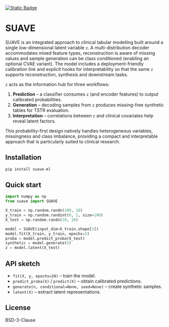 [![Static Badge](https://img.shields.io/badge/%E5%88%87%E6%8D%A2-%E4%B8%AD%E6%96%87%E7%89%88%E8%AF%B4%E6%98%8E%E6%96%87%E6%A1%A3-1082C3?style=flat)](使用说明-中文版.md)

# SUAVE

SUAVE is an integrated approach to clinical tabular modelling built around a
single low-dimensional latent variable ``z``. A multi-distribution decoder
accommodates mixed feature types, reconstruction is aware of missing values and
sample generation can be class conditioned (enabling an optional CVAE variant).
The model includes a deployment-friendly calibration link and explicit hooks for
interpretability so that the same ``z`` supports reconstruction, synthesis and
downstream tasks.

``z`` acts as the information hub for three workflows:

1. **Prediction** – a classifier consumes ``z`` (and encoder features) to output
   calibrated probabilities.
2. **Generation** – decoding samples from ``z`` produces missing-free synthetic
   tables for TSTR evaluation.
3. **Interpretation** – correlations between ``z`` and clinical covariates help
   reveal latent factors.

This probability-first design natively handles heterogeneous variables,
missingness and class imbalance, providing a compact and interpretable approach
that is particularly suited to clinical research.

## Installation

```bash
pip install suave-ml
```

## Quick start

```python
import numpy as np
from suave import SUAVE

X_train = np.random.randn(100, 10)
y_train = np.random.randint(0, 2, size=100)
X_test = np.random.randn(20, 10)

model = SUAVE(input_dim=X_train.shape[1])
model.fit(X_train, y_train, epochs=5)
proba = model.predict_proba(X_test)
synthetic = model.generate(5)
z = model.latent(X_test)
```

## API sketch

* ``fit(X, y, epochs=20)`` – train the model.
* ``predict_proba(X)`` / ``predict(X)`` – obtain calibrated predictions.
* ``generate(n, conditional=None, seed=None)`` – create synthetic samples.
* ``latent(X)`` – extract latent representations.

## License

BSD-3-Clause
